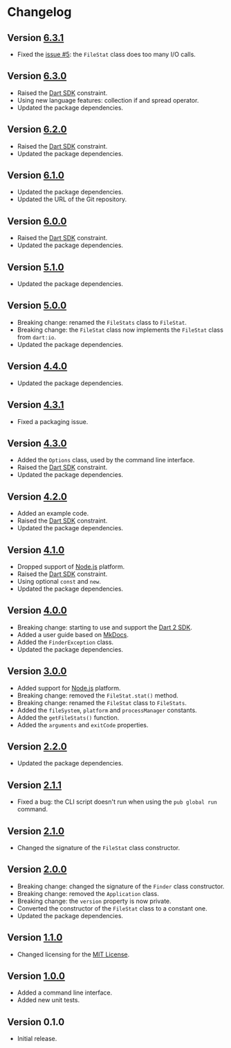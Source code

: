 # Changelog

## Version [6.3.1](https://github.com/cedx/where.dart/compare/v6.3.0...v6.3.1)
- Fixed the [issue #5](https://github.com/cedx/where.dart/issues/5): the `FileStat` class does too many I/O calls.

## Version [6.3.0](https://github.com/cedx/where.dart/compare/v6.2.0...v6.3.0)
- Raised the [Dart SDK](https://dart.dev/tools/sdk) constraint.
- Using new language features: collection if and spread operator.
- Updated the package dependencies.

## Version [6.2.0](https://github.com/cedx/where.dart/compare/v6.1.0...v6.2.0)
- Raised the [Dart SDK](https://dart.dev/tools/sdk) constraint.
- Updated the package dependencies.

## Version [6.1.0](https://github.com/cedx/where.dart/compare/v6.0.0...v6.1.0)
- Updated the package dependencies.
- Updated the URL of the Git repository.

## Version [6.0.0](https://github.com/cedx/where.dart/compare/v5.1.0...v6.0.0)
- Raised the [Dart SDK](https://dart.dev/tools/sdk) constraint.
- Updated the package dependencies.

## Version [5.1.0](https://github.com/cedx/where.dart/compare/v5.0.0...v5.1.0)
- Updated the package dependencies.

## Version [5.0.0](https://github.com/cedx/where.dart/compare/v4.4.0...v5.0.0)
- Breaking change: renamed the `FileStats` class to `FileStat`.
- Breaking change: the `FileStat` class now implements the `FileStat` class from `dart:io`.
- Updated the package dependencies.

## Version [4.4.0](https://github.com/cedx/where.dart/compare/v4.3.1...v4.4.0)
- Updated the package dependencies.

## Version [4.3.1](https://github.com/cedx/where.dart/compare/v4.3.0...v4.3.1)
- Fixed a packaging issue.

## Version [4.3.0](https://github.com/cedx/where.dart/compare/v4.2.0...v4.3.0)
- Added the `Options` class, used by the command line interface.
- Raised the [Dart SDK](https://dart.dev/tools/sdk) constraint.
- Updated the package dependencies.

## Version [4.2.0](https://github.com/cedx/where.dart/compare/v4.1.0...v4.2.0)
- Added an example code.
- Raised the [Dart SDK](https://dart.dev/tools/sdk) constraint.
- Updated the package dependencies.

## Version [4.1.0](https://github.com/cedx/where.dart/compare/v4.0.0...v4.1.0)
- Dropped support of [Node.js](https://nodejs.org) platform.
- Raised the [Dart SDK](https://dart.dev/tools/sdk) constraint.
- Using optional `const` and `new`.
- Updated the package dependencies.

## Version [4.0.0](https://github.com/cedx/where.dart/compare/v3.0.0...v4.0.0)
- Breaking change: starting to use and support the [Dart 2 SDK](https://dart.dev/tools/sdk).
- Added a user guide based on [MkDocs](http://www.mkdocs.org).
- Added the `FinderException` class.
- Updated the package dependencies.

## Version [3.0.0](https://github.com/cedx/where.dart/compare/v2.2.0...v3.0.0)
- Added support for [Node.js](https://nodejs.org) platform.
- Breaking change: removed the `FileStat.stat()` method.
- Breaking change: renamed the `FileStat` class to `FileStats`.
- Added the `fileSystem`, `platform` and `processManager` constants.
- Added the `getFileStats()` function.
- Added the `arguments` and `exitCode` properties.

## Version [2.2.0](https://github.com/cedx/where.dart/compare/v2.1.1...v2.2.0)
- Updated the package dependencies.

## Version [2.1.1](https://github.com/cedx/where.dart/compare/v2.1.0...v2.1.1)
- Fixed a bug: the CLI script doesn't run when using the `pub global run` command.

## Version [2.1.0](https://github.com/cedx/where.dart/compare/v2.0.0...v2.1.0)
- Changed the signature of the `FileStat` class constructor.

## Version [2.0.0](https://github.com/cedx/where.dart/compare/v1.1.0...v2.0.0)
- Breaking change: changed the signature of the `Finder` class constructor.
- Breaking change: removed the `Application` class.
- Breaking change: the `version` property is now private.
- Converted the constructor of the `FileStat` class to a constant one.
- Updated the package dependencies.

## Version [1.1.0](https://github.com/cedx/where.dart/compare/v1.0.0...v1.1.0)
- Changed licensing for the [MIT License](https://opensource.org/licenses/MIT).

## Version [1.0.0](https://github.com/cedx/where.dart/compare/v0.1.0...v1.0.0)
- Added a command line interface.
- Added new unit tests.

## Version 0.1.0
- Initial release.
